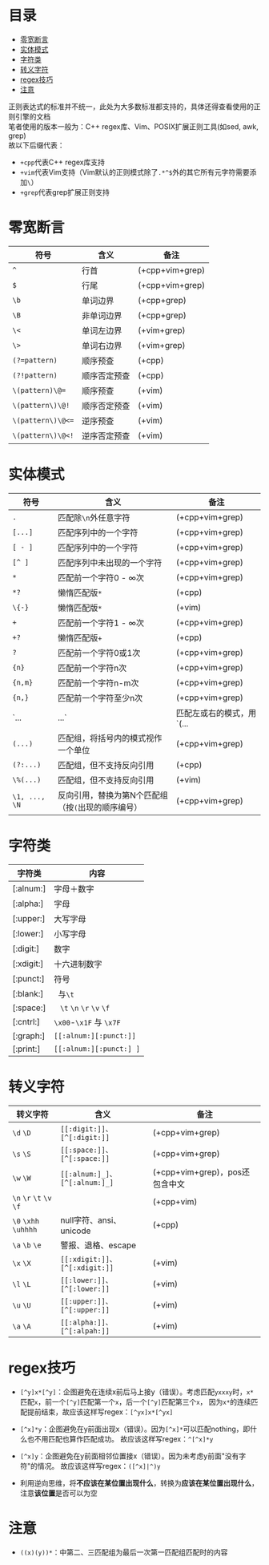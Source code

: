 # 目录
<!-- vim-markdown-toc GFM -->

- [零宽断言](#零宽断言)
- [实体模式](#实体模式)
- [字符类](#字符类)
- [转义字符](#转义字符)
- [regex技巧](#regex技巧)
- [注意](#注意)

<!-- vim-markdown-toc -->

正则表达式的标准并不统一，此处为大多数标准都支持的，具体还得查看使用的正则引擎的文档  
笔者使用的版本一般为：C++ regex库、Vim、POSIX扩展正则工具(如sed, awk, grep)  
故以下后缀代表：
- `+cpp`代表C++ regex库支持
- `+vim`代表Vim支持（Vim默认的正则模式除了`.*^$`外的其它所有元字符需要添加`\`）
- `+grep`代表grep扩展正则支持

<!-- entry begin: regex 零宽断言 -->
# 零宽断言
| 符号              | 含义         | 备注            |
|-------------------|--------------|-----------------|
| `^`               | 行首         | (+cpp+vim+grep) |
| `$`               | 行尾         | (+cpp+vim+grep) |
| `\b`              | 单词边界     | (+cpp+grep)     |
| `\B`              | 非单词边界   | (+cpp+grep)     |
| `\<`              | 单词左边界   | (+vim+grep)     |
| `\>`              | 单词右边界   | (+vim+grep)     |
| `(?=pattern)`     | 顺序预查     | (+cpp)          |
| `(?!pattern)`     | 顺序否定预查 | (+cpp)          |
| `\(pattern)\@=`   | 顺序预查     | (+vim)          |
| `\(pattern\)\@!`  | 顺序否定预查 | (+vim)          |
| `\(pattern\)\@<=` | 逆序预查     | (+vim)          |
| `\(pattern\)\@<!` | 逆序否定预查 | (+vim)          |
<!-- entry end -->

<!-- entry begin: regex 实体匹配 实体模式 -->
# 实体模式
| 符号          | 含义                                               | 备注            |
|---------------|----------------------------------------------------|-----------------|
| `.`           | 匹配除`\n`外任意字符                               | (+cpp+vim+grep) |
| `[...]`       | 匹配序列中的一个字符                               | (+cpp+vim+grep) |
| `[ - ]`       | 匹配序列中的一个字符                               | (+cpp+vim+grep) |
| `[^ ]`        | 匹配序列中未出现的一个字符                         | (+cpp+vim+grep) |
| `*`           | 匹配前一个字符0 - ∞次                              | (+cpp+vim+grep) |
| `*?`          | 懒惰匹配版`*`                                      | (+cpp)          |
| `\{-}`        | 懒惰匹配版`*`                                      | (+vim)          |
| `+`           | 匹配前一个字符1 - ∞次                              | (+cpp+vim+grep) |
| `+?`          | 懒惰匹配版`+`                                      | (+cpp)          |
| `?`           | 匹配前一个字符0或1次                               | (+cpp+vim+grep) |
| `{n}`         | 匹配前一个字符n次                                  | (+cpp+vim+grep) |
| `{n,m}`       | 匹配前一个字符n-m次                                | (+cpp+vim+grep) |
| `{n,}`        | 匹配前一个字符至少n次                              | (+cpp+vim+grep) |
| `...|...`     | 匹配左或右的模式，用`(...|...)`将其限制在局部      | (+cpp+vim+grep) |
| `(...)`       | 匹配组，将括号内的模式视作一个单位                 | (+cpp+vim+grep) |
| `(?:...)`     | 匹配组，但不支持反向引用                           | (+cpp)          |
| `\%(...)`     | 匹配组，但不支持反向引用                           | (+vim)          |
| `\1, ..., \N` | 反向引用，替换为第N个匹配组（按`(`出现的顺序编号） | (+cpp+vim+grep) |
<!-- entry end -->

<!-- entry begin: regex 字符类 -->
# 字符类
| 字符类     | 内容                         |
|------------|------------------------------|
| [:alnum:]  | 字母＋数字                   |
| [:alpha:]  | 字母                         |
| [:upper:]  | 大写字母                     |
| [:lower:]  | 小写字母                     |
| [:digit:]  | 数字                         |
| [:xdigit:] | 十六进制数字                 |
| [:punct:]  | 符号                         |
| [:blank:]  | ` `与`\t`                    |
| [:space:]  | ` ` `\t` `\n` `\r` `\v` `\f` |
| [:cntrl:]  | `\x00`-`\x1F` 与 `\x7F`      |
| [:graph:]  | `[[:alnum:][:punct:]]`       |
| [:print:]  | `[[:alnum:][:punct:] ]`      |
<!-- entry end -->

<!-- entry begin: regex 转义字符 -->
# 转义字符
| 转义字符                 | 含义                          | 备注                           |
|--------------------------|-------------------------------|--------------------------------|
| `\d` `\D`                | `[[:digit:]]、[^[:digit:]]`   | (+cpp+vim+grep)                |
| `\s` `\S`                | `[[:space:]]、[^[:space:]]`   | (+cpp+vim+grep)                |
| `\w` `\W`                | `[[:alnum:]_]、[^[:alnum:]_]` | (+cpp+vim+grep)，pos还包含中文 |
| `\n` `\r` `\t` `\v` `\f` |                               | (+cpp+vim)                     |
| `\0` `\xhh` `\uhhhh`     | null字符、ansi、unicode       | (+cpp)                         |
| `\a` `\b` `\e`           | 警报、退格、escape            |                                |
| `\x` `\X`                | `[[:xdigit:]]、[^[:xdigit:]]` | (+vim)                         |
| `\l` `\L`                | `[[:lower:]]、[^[:lower:]]`   | (+vim)                         |
| `\u` `\U`                | `[[:upper:]]、[^[:upper:]]`   | (+vim)                         |
| `\a` `\A`                | `[[:alpha:]]、[^[:alpah:]]`   | (+vim)                         |
<!-- entry end -->

<!-- entry begin: regex 技巧 -->
# regex技巧
* `[^y]x*[^y]`：企图避免在连续x前后马上接y（错误）。考虑匹配`yxxxy`时，`x*`匹配`x`，前一个`[^y]`匹配第一个`x`，后一个`[^y]`匹配第三个`x`，
    因为`x*`的连续匹配提前结束，故应该这样写regex：`[^yx]x*[^yx]`

* `[^x]*y`：企图避免在y前面出现x（错误）。因为`[^x]*`可以匹配nothing，即什么也不用匹配也算作匹配成功。
    故应该这样写regex：`^[^x]*y`

* `[^x]y`：企图避免在y前面相邻位置接x（错误）。因为未考虑y前面"没有字符"的情况。
    故应该这样写regex：`([^x]|^)y`

* 利用逆向思维，将**不应该在某位置出现什么**，转换为**应该在某位置出现什么**，注意**该位置**是否可以为空
<!-- entry end -->
# 注意
* `((x)(y))*`：中第二、三匹配组为最后一次第一匹配组匹配时的内容
